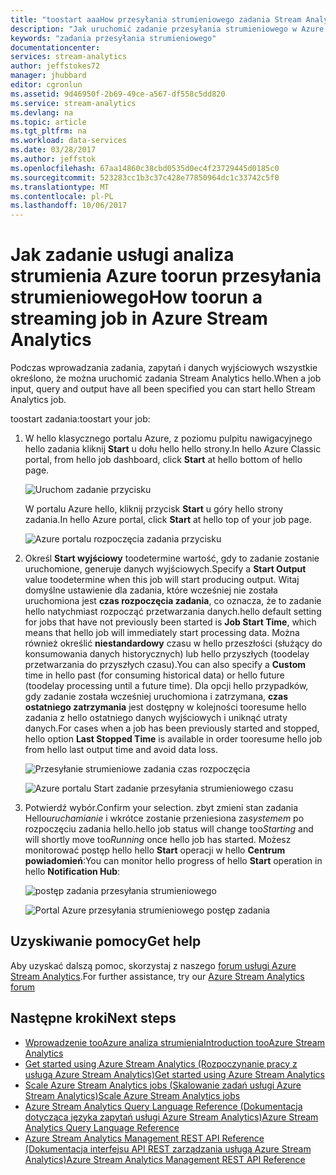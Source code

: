 ```yaml
---
title: "toostart aaaHow przesyłania strumieniowego zadania Stream Analytics | Dokumentacja firmy Microsoft"
description: "Jak uruchomić zadanie przesyłania strumieniowego w Azure Stream Analytics | Learning segmentu ścieżki."
keywords: "zadania przesyłania strumieniowego"
documentationcenter: 
services: stream-analytics
author: jeffstokes72
manager: jhubbard
editor: cgronlun
ms.assetid: 9d46950f-2b69-49ce-a567-df558c5dd820
ms.service: stream-analytics
ms.devlang: na
ms.topic: article
ms.tgt_pltfrm: na
ms.workload: data-services
ms.date: 03/28/2017
ms.author: jeffstok
ms.openlocfilehash: 67aa14860c38cbd0535d0ec4f23729445d0185c0
ms.sourcegitcommit: 523283cc1b3c37c428e77850964dc1c33742c5f0
ms.translationtype: MT
ms.contentlocale: pl-PL
ms.lasthandoff: 10/06/2017
---
```

# <a name="how-toorun-a-streaming-job-in-azure-stream-analytics"></a><span data-ttu-id="cc499-104">Jak zadanie usługi analiza strumienia Azure toorun przesyłania strumieniowego</span><span class="sxs-lookup"><span data-stu-id="cc499-104">How toorun a streaming job in Azure Stream Analytics</span></span>
<span data-ttu-id="cc499-105">Podczas wprowadzania zadania, zapytań i danych wyjściowych wszystkie określono, że można uruchomić zadania Stream Analytics hello.</span><span class="sxs-lookup"><span data-stu-id="cc499-105">When a job input, query and output have all been specified you can start hello Stream Analytics job.</span></span>

<span data-ttu-id="cc499-106">toostart zadania:</span><span class="sxs-lookup"><span data-stu-id="cc499-106">toostart your job:</span></span>

1. <span data-ttu-id="cc499-107">W hello klasycznego portalu Azure, z poziomu pulpitu nawigacyjnego hello zadania kliknij **Start** u dołu hello hello strony.</span><span class="sxs-lookup"><span data-stu-id="cc499-107">In hello Azure Classic portal, from hello job dashboard, click **Start** at hello bottom of hello page.</span></span>
   
   ![Uruchom zadanie przycisku](./media/stream-analytics-run-a-job/1-stream-analytics-run-a-job.png)  
   
   <span data-ttu-id="cc499-109">W portalu Azure hello, kliknij przycisk **Start** u góry hello strony zadania.</span><span class="sxs-lookup"><span data-stu-id="cc499-109">In hello Azure portal, click **Start** at hello top of your job page.</span></span>
   
   ![Azure portalu rozpoczęcia zadania przycisku](./media/stream-analytics-run-a-job/4-stream-analytics-run-a-job.png)  
2. <span data-ttu-id="cc499-111">Określ **Start wyjściowy** toodetermine wartość, gdy to zadanie zostanie uruchomione, generuje danych wyjściowych.</span><span class="sxs-lookup"><span data-stu-id="cc499-111">Specify a **Start Output** value toodetermine when this job will start producing output.</span></span> <span data-ttu-id="cc499-112">Witaj domyślne ustawienie dla zadania, które wcześniej nie została uruchomiona jest **czas rozpoczęcia zadania**, co oznacza, że to zadanie hello natychmiast rozpocząć przetwarzania danych.</span><span class="sxs-lookup"><span data-stu-id="cc499-112">hello default setting for jobs that have not previously been started is **Job Start Time**, which means that hello job will immediately start processing data.</span></span> <span data-ttu-id="cc499-113">Można również określić **niestandardowy** czasu w hello przeszłości (służący do konsumowania danych historycznych) lub hello przyszłych (toodelay przetwarzania do przyszłych czasu).</span><span class="sxs-lookup"><span data-stu-id="cc499-113">You can also specify a **Custom** time in hello past (for consuming historical data) or hello future (toodelay processing until a future time).</span></span> <span data-ttu-id="cc499-114">Dla opcji hello przypadków, gdy zadanie została wcześniej uruchomiona i zatrzymana, **czas ostatniego zatrzymania** jest dostępny w kolejności tooresume hello zadania z hello ostatniego danych wyjściowych i uniknąć utraty danych.</span><span class="sxs-lookup"><span data-stu-id="cc499-114">For cases when a job has been previously started and stopped, hello option **Last Stopped Time** is available in order tooresume hello job from hello last output time and avoid data loss.</span></span>  
   
   ![Przesyłanie strumieniowe zadania czas rozpoczęcia](./media/stream-analytics-run-a-job/2-stream-analytics-run-a-job.png)  
   
   ![Azure portalu Start zadanie przesyłania strumieniowego czasu](./media/stream-analytics-run-a-job/5-stream-analytics-run-a-job.png)  
3. <span data-ttu-id="cc499-117">Potwierdź wybór.</span><span class="sxs-lookup"><span data-stu-id="cc499-117">Confirm your selection.</span></span> <span data-ttu-id="cc499-118">zbyt zmieni stan zadania Hello*uruchamianie* i wkrótce zostanie przeniesiona za*systemem* po rozpoczęciu zadania hello.</span><span class="sxs-lookup"><span data-stu-id="cc499-118">hello job status will change too*Starting* and will shortly move too*Running* once hello job has started.</span></span> <span data-ttu-id="cc499-119">Możesz monitorować postęp hello hello **Start** operacji w hello **Centrum powiadomień**:</span><span class="sxs-lookup"><span data-stu-id="cc499-119">You can monitor hello progress of hello **Start** operation in hello **Notification Hub**:</span></span>
   
   ![postęp zadania przesyłania strumieniowego](./media/stream-analytics-run-a-job/3-stream-analytics-run-a-job.png)  
   
   ![Portal Azure przesyłania strumieniowego postęp zadania](./media/stream-analytics-run-a-job/6-stream-analytics-run-a-job.png)  

## <a name="get-help"></a><span data-ttu-id="cc499-122">Uzyskiwanie pomocy</span><span class="sxs-lookup"><span data-stu-id="cc499-122">Get help</span></span>
<span data-ttu-id="cc499-123">Aby uzyskać dalszą pomoc, skorzystaj z naszego [forum usługi Azure Stream Analytics](https://social.msdn.microsoft.com/Forums/en-US/home?forum=AzureStreamAnalytics).</span><span class="sxs-lookup"><span data-stu-id="cc499-123">For further assistance, try our [Azure Stream Analytics forum](https://social.msdn.microsoft.com/Forums/en-US/home?forum=AzureStreamAnalytics)</span></span>

## <a name="next-steps"></a><span data-ttu-id="cc499-124">Następne kroki</span><span class="sxs-lookup"><span data-stu-id="cc499-124">Next steps</span></span>
* [<span data-ttu-id="cc499-125">Wprowadzenie tooAzure analiza strumienia</span><span class="sxs-lookup"><span data-stu-id="cc499-125">Introduction tooAzure Stream Analytics</span></span>](stream-analytics-introduction.md)
* [<span data-ttu-id="cc499-126">Get started using Azure Stream Analytics (Rozpoczynanie pracy z usługą Azure Stream Analytics)</span><span class="sxs-lookup"><span data-stu-id="cc499-126">Get started using Azure Stream Analytics</span></span>](stream-analytics-real-time-fraud-detection.md)
* [<span data-ttu-id="cc499-127">Scale Azure Stream Analytics jobs (Skalowanie zadań usługi Azure Stream Analytics)</span><span class="sxs-lookup"><span data-stu-id="cc499-127">Scale Azure Stream Analytics jobs</span></span>](stream-analytics-scale-jobs.md)
* [<span data-ttu-id="cc499-128">Azure Stream Analytics Query Language Reference (Dokumentacja dotycząca języka zapytań usługi Azure Stream Analytics)</span><span class="sxs-lookup"><span data-stu-id="cc499-128">Azure Stream Analytics Query Language Reference</span></span>](https://msdn.microsoft.com/library/azure/dn834998.aspx)
* [<span data-ttu-id="cc499-129">Azure Stream Analytics Management REST API Reference (Dokumentacja interfejsu API REST zarządzania usługą Azure Stream Analytics)</span><span class="sxs-lookup"><span data-stu-id="cc499-129">Azure Stream Analytics Management REST API Reference</span></span>](https://msdn.microsoft.com/library/azure/dn835031.aspx)

